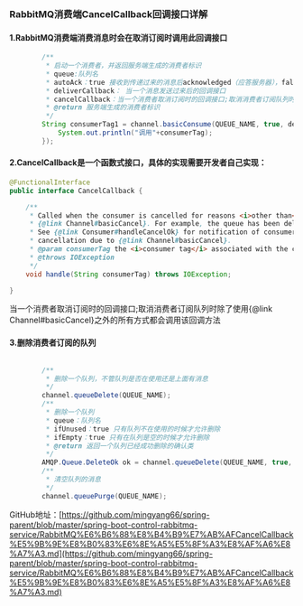 ### RabbitMQ消费端CancelCallback回调接口详解

#### 1.RabbitMQ消费端消费消息时会在取消订阅时调用此回调接口

```java
        /**
         * 启动一个消费者，并返回服务端生成的消费者标识
         * queue:队列名
         * autoAck：true 接收到传递过来的消息后acknowledged（应答服务器），false 接收到消息后不应答服务器
         * deliverCallback： 当一个消息发送过来后的回调接口
         * cancelCallback：当一个消费者取消订阅时的回调接口;取消消费者订阅队列时除了使用{@link Channel#basicCancel}之外的所有方式都会调用该回调方法
         * @return 服务端生成的消费者标识
         */
        String consumerTag1 = channel.basicConsume(QUEUE_NAME, true, deliverCallback, consumerTag -> {
            System.out.println("调用"+consumerTag);
        });
```

#### 2.CancelCallback是一个函数式接口，具体的实现需要开发者自己实现：

```java
@FunctionalInterface
public interface CancelCallback {

    /**
     * Called when the consumer is cancelled for reasons <i>other than</i> by a call to
     * {@link Channel#basicCancel}. For example, the queue has been deleted.
     * See {@link Consumer#handleCancelOk} for notification of consumer
     * cancellation due to {@link Channel#basicCancel}.
     * @param consumerTag the <i>consumer tag</i> associated with the consumer
     * @throws IOException
     */
    void handle(String consumerTag) throws IOException;

}
```



当一个消费者取消订阅时的回调接口;取消消费者订阅队列时除了使用{@link Channel#basicCancel}之外的所有方式都会调用该回调方法

#### 3.删除消费者订阅的队列

```java

        /**
         * 删除一个队列，不管队列是否在使用还是上面有消息
         */
        channel.queueDelete(QUEUE_NAME);
        /**
         * 删除一个队列
         * queue：队列名
         * ifUnused：true 只有队列不在使用的时候才允许删除
         * ifEmpty：true 只有在队列是空的时候才允许删除
         * @return 返回一个队列已经成功删除的确认类
         */
        AMQP.Queue.DeleteOk ok = channel.queueDelete(QUEUE_NAME, true, true);
        /**
         * 清空队列的消息
         */
        channel.queuePurge(QUEUE_NAME);
```

GitHub地址：[https://github.com/mingyang66/spring-parent/blob/master/spring-boot-control-rabbitmq-service/RabbitMQ%E6%B6%88%E8%B4%B9%E7%AB%AFCancelCallback%E5%9B%9E%E8%B0%83%E6%8E%A5%E5%8F%A3%E8%AF%A6%E8%A7%A3.md](https://github.com/mingyang66/spring-parent/blob/master/spring-boot-control-rabbitmq-service/RabbitMQ%E6%B6%88%E8%B4%B9%E7%AB%AFCancelCallback%E5%9B%9E%E8%B0%83%E6%8E%A5%E5%8F%A3%E8%AF%A6%E8%A7%A3.md)
